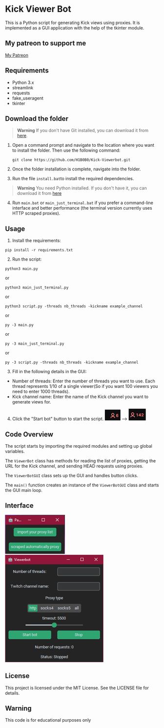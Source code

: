 # Kick Viewer Bot

This is a Python script for generating Kick views using proxies. It is implemented as a GUI application with the help of the tkinter module.

## My patreon to support me

[My Patreon](https://www.patreon.com/HIBO)

## Requirements

* Python 3.x
* streamlink
* requests
* fake_useragent
* tkinter

## Download the folder

> **Warning**
> If you don't have Git installed, you can download it from [here](https://git-scm.com/download/win).

1. Open a command prompt and navigate to the location where you want to install the folder. Then use the following command:
   ```shell 
   git clone https://github.com/H1B0B0/Kick-Viewerbot.git
    ```
2. Once the folder installation is complete, navigate into the folder.

3. Run the file ``install.bat``to install the required dependencies. 

> **Warning**
> You need Python installed. If you don't have it, you can download it from [here](https://www.python.org/downloads/)

4. Run ``main.bat`` or ``main_just_terminal.bat`` if you prefer a command-line interface and better performance (the terminal version currently uses HTTP scraped proxies).

## Usage

1. Install the requirements:

```shell
pip install -r requirements.txt
```

2. Run the script:

```shell
python3 main.py 
```
or 
```shell
python3 main_just_terminal.py
```
or 
```shell
python3 script.py -threads nb_threads -kickname example_channel
```
or
```shell
py -3 main.py 
```
or 
```shell
py -3 main_just_terminal.py
```
or 
```shell
py -3 script.py -threads nb_threads -kickname example_channel
```
3. Fill in the following details in the GUI:

* Number of threads: Enter the number of threads you want to use. Each thread represents 1/10 of a single viewer(So if you want 100 viewers you need to enter 1000 threads).
* Kick channel name: Enter the name of the Kick channel you want to generate views for.

4. Click the "Start bot" button to start the script.
![](image/6.jpeg) --> ![](image/142.jpeg)

## Code Overview

The script starts by importing the required modules and setting up global variables.

The `ViewerBot` class has methods for reading the list of proxies, getting the URL for the Kick channel, and sending HEAD requests using proxies.

The `ViewerBotGUI` class sets up the GUI and handles button clicks.

The `main()` function creates an instance of the `ViewerBotGUI` class and starts the GUI main loop.

## Interface
![](image/selectproxy.PNG) ![](image/interface.PNG)
## License

This project is licensed under the MIT License. See the LICENSE file for details.

## Warning 

This code is for educational purposes only
